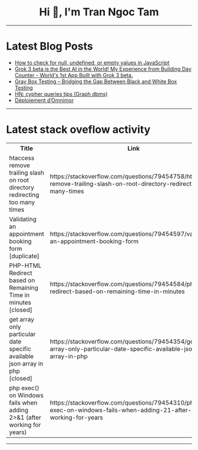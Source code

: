 <h1 align="center">Hi 👋, I'm Tran Ngoc Tam</h1>

---

# Latest Blog Posts 
<!-- BLOG-POST-LIST:START -->
- [How to check for null, undefined, or empty values in JavaScript](https://dev.to/logrocket/how-to-check-for-null-undefined-or-empty-values-in-javascript-5d0p)
- [Grok 3 beta is the Best AI in the World! My Experience from Building Day Counter - World&#39;s 1st App Built with Grok 3 beta.](https://dev.to/liborbenes/grok-3-beta-is-the-best-ai-in-the-world-my-experience-from-building-day-counter-worlds-1st-app-1bm8)
- [Gray Box Testing – Bridging the Gap Between Black and White Box Testing](https://dev.to/keploy/gray-box-testing-bridging-the-gap-between-black-and-white-box-testing-1959)
- [HN: cypher queries tips &lpar;Graph dbms&rpar;](https://dev.to/falkordb/hn-cypher-queries-tips-graph-dbms-hck)
- [Déploiement d’Omnimor](https://dev.to/liladoc/deploiement-domnimor-1fh2)
<!-- BLOG-POST-LIST:END -->

---

# Latest stack oveflow activity
<table>
  <tr><th>Title</th><th>Link</th></tr>
  <!-- STACKOVERFLOW:START --><tr><td>htaccess remove trailing slash on root directory redirecting too many times</td><td>https://stackoverflow.com/questions/79454758/htaccess-remove-trailing-slash-on-root-directory-redirecting-too-many-times</td></tr><tr><td>Validating an appointment booking form [duplicate]</td><td>https://stackoverflow.com/questions/79454597/validating-an-appointment-booking-form</td></tr><tr><td>PHP-HTML Redirect based on Remaining Time in minutes [closed]</td><td>https://stackoverflow.com/questions/79454584/php-html-redirect-based-on-remaining-time-in-minutes</td></tr><tr><td>get array only particular date specific available json array in php [closed]</td><td>https://stackoverflow.com/questions/79454354/get-array-only-particular-date-specific-available-json-array-in-php</td></tr><tr><td>php exec&lpar;&rpar; on Windows fails when adding 2&gt;&amp;1 &lpar;after working for years&rpar;</td><td>https://stackoverflow.com/questions/79454310/php-exec-on-windows-fails-when-adding-21-after-working-for-years</td></tr><!-- STACKOVERFLOW:END -->
</table>

---


